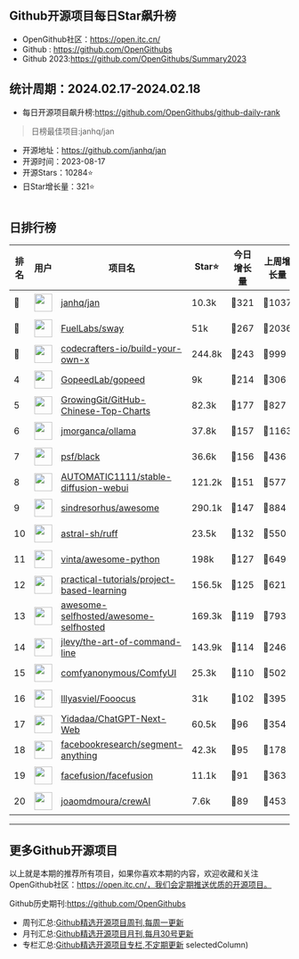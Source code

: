 ## Github开源项目每日Star飙升榜

- OpenGithub社区：https://open.itc.cn/
- Github : https://github.com/OpenGithubs
- Github 2023:https://github.com/OpenGithubs/Summary2023

## 统计周期：2024.02.17-2024.02.18

- 每日开源项目飙升榜:https://github.com/OpenGithubs/github-daily-rank



> 日榜最佳项目:janhq/jan  

- 开源地址：https://github.com/janhq/jan
- 开源时间：2023-08-17
- 开源Stars：10284⭐
- 日Star增长量：321⭐

![]()


## 日排行榜

| 排名        |  用户     |  项目名          | Star⭐          | 今日增长量     | 上周增长量      |  开源时间   |
|------------|------------|---------------|---------------- |--------------|----------------|------------|
| 🥇 | <img src="https://avatars.githubusercontent.com/u/102363196?v=4" alt="" size="32" height="32" width="32" data-view-component="true" class="avatar circle"> | [janhq/jan](https://github.com/janhq/jan)| 10.3k  | 🔺321| 🔺1037 | 2023-08-17 |
| 🥈 | <img src="https://avatars.githubusercontent.com/u/55993183?v=4" alt="" size="32" height="32" width="32" data-view-component="true" class="avatar circle"> | [FuelLabs/sway](https://github.com/FuelLabs/sway)| 51k  | 🔺267| 🔺2036 | 2021-01-20 |
| 🥉 | <img src="https://avatars.githubusercontent.com/u/58904235?v=4" alt="" size="32" height="32" width="32" data-view-component="true" class="avatar circle"> | [codecrafters-io/build-your-own-x](https://github.com/codecrafters-io/build-your-own-x)| 244.8k  | 🔺243| 🔺999 | 2018-05-09 |
| 4 | <img src="https://avatars.githubusercontent.com/u/125134399?v=4" alt="" size="32" height="32" width="32" data-view-component="true" class="avatar circle"> | [GopeedLab/gopeed](https://github.com/GopeedLab/gopeed)| 9k  | 🔺214| 🔺306 | 2019-04-21 |
| 5 | <img src="https://avatars.githubusercontent.com/u/21018904?u=bcc423f3536e0ea420dfe438d96b36a7ff2704d7&v=4" alt="" size="32" height="32" width="32" data-view-component="true" class="avatar circle"> | [GrowingGit/GitHub-Chinese-Top-Charts](https://github.com/GrowingGit/GitHub-Chinese-Top-Charts)| 82.3k  | 🔺177| 🔺827 | 2019-09-05 |
| 6 | <img src="https://avatars.githubusercontent.com/u/151674099?v=4" alt="" size="32" height="32" width="32" data-view-component="true" class="avatar circle"> | [jmorganca/ollama](https://github.com/jmorganca/ollama)| 37.8k  | 🔺157| 🔺1163 | 2023-06-27 |
| 7 | <img src="https://avatars.githubusercontent.com/u/50630501?v=4" alt="" size="32" height="32" width="32" data-view-component="true" class="avatar circle"> | [psf/black](https://github.com/psf/black)| 36.6k  | 🔺156| 🔺436 | 2018-03-15 |
| 8 | <img src="https://avatars.githubusercontent.com/u/20920490?u=8bdc7c9401f507e51b55e558baa8184d4ed30c7d&v=4" alt="" size="32" height="32" width="32" data-view-component="true" class="avatar circle"> | [AUTOMATIC1111/stable-diffusion-webui](https://github.com/AUTOMATIC1111/stable-diffusion-webui)| 121.2k  | 🔺151| 🔺577 | 2022-08-22 |
| 9 | <img src="https://avatars.githubusercontent.com/u/170270?u=34acd557a042ac478d273a4621570cadb6b0bd89&v=4" alt="" size="32" height="32" width="32" data-view-component="true" class="avatar circle"> | [sindresorhus/awesome](https://github.com/sindresorhus/awesome)| 290.1k  | 🔺147| 🔺884 | 2014-07-11 |
| 10 | <img src="https://avatars.githubusercontent.com/u/115962839?v=4" alt="" size="32" height="32" width="32" data-view-component="true" class="avatar circle"> | [astral-sh/ruff](https://github.com/astral-sh/ruff)| 23.5k  | 🔺132| 🔺550 | 2022-08-10 |
| 11 | <img src="https://avatars.githubusercontent.com/u/652070?u=95b472a9a11b64ee0f74512ad918d762d42c213c&v=4" alt="" size="32" height="32" width="32" data-view-component="true" class="avatar circle"> | [vinta/awesome-python](https://github.com/vinta/awesome-python)| 198k  | 🔺127| 🔺649 | 2014-06-28 |
| 12 | <img src="https://avatars.githubusercontent.com/u/89421154?v=4" alt="" size="32" height="32" width="32" data-view-component="true" class="avatar circle"> | [practical-tutorials/project-based-learning](https://github.com/practical-tutorials/project-based-learning)| 156.5k  | 🔺125| 🔺621 | 2017-04-12 |
| 13 | <img src="https://avatars.githubusercontent.com/u/24270415?v=4" alt="" size="32" height="32" width="32" data-view-component="true" class="avatar circle"> | [awesome-selfhosted/awesome-selfhosted](https://github.com/awesome-selfhosted/awesome-selfhosted)| 169.3k  | 🔺119| 🔺793 | 2015-06-01 |
| 14 | <img src="https://avatars.githubusercontent.com/u/2058167?u=e9ccf6bfbe5b5d8eac869c6d4081a9d6a39d4570&v=4" alt="" size="32" height="32" width="32" data-view-component="true" class="avatar circle"> | [jlevy/the-art-of-command-line](https://github.com/jlevy/the-art-of-command-line)| 143.9k  | 🔺114| 🔺246 | 2015-05-20 |
| 15 | <img src="https://avatars.githubusercontent.com/u/121283862?u=f3e53b07cfbae7136f1796d4f6453827a12c2307&v=4" alt="" size="32" height="32" width="32" data-view-component="true" class="avatar circle"> | [comfyanonymous/ComfyUI](https://github.com/comfyanonymous/ComfyUI)| 25.3k  | 🔺110| 🔺502 | 2023-01-17 |
| 16 | <img src="https://avatars.githubusercontent.com/u/19834515?u=4c7144779a6b13904fec478c4e98e676b91516ee&v=4" alt="" size="32" height="32" width="32" data-view-component="true" class="avatar circle"> | [lllyasviel/Fooocus](https://github.com/lllyasviel/Fooocus)| 31k  | 🔺102| 🔺395 | 2023-08-10 |
| 17 | <img src="https://avatars.githubusercontent.com/u/153288546?v=4" alt="" size="32" height="32" width="32" data-view-component="true" class="avatar circle"> | [Yidadaa/ChatGPT-Next-Web](https://github.com/Yidadaa/ChatGPT-Next-Web)| 60.5k  | 🔺96| 🔺354 | 2023-03-11 |
| 18 | <img src="https://avatars.githubusercontent.com/u/16943930?v=4" alt="" size="32" height="32" width="32" data-view-component="true" class="avatar circle"> | [facebookresearch/segment-anything](https://github.com/facebookresearch/segment-anything)| 42.3k  | 🔺95| 🔺178 | 2023-03-24 |
| 19 | <img src="https://avatars.githubusercontent.com/u/142538020?v=4" alt="" size="32" height="32" width="32" data-view-component="true" class="avatar circle"> | [facefusion/facefusion](https://github.com/facefusion/facefusion)| 11.1k  | 🔺91| 🔺363 | 2023-08-18 |
| 20 | <img src="https://avatars.githubusercontent.com/u/667063?u=c0ea6956bba58ee8baabb6568f0374263ed96f1d&v=4" alt="" size="32" height="32" width="32" data-view-component="true" class="avatar circle"> | [joaomdmoura/crewAI](https://github.com/joaomdmoura/crewAI)| 7.6k  | 🔺89| 🔺453 | 2023-10-27 |

---
## 更多Github开源项目

以上就是本期的推荐所有项目，如果你喜欢本期的内容，欢迎收藏和关注OpenGithub社区：https://open.itc.cn/，我们会定期推送优质的开源项目。

Github历史期刊:https://github.com/OpenGithubs
- 周刊汇总:[Github精选开源项目周刊,每周一更新](https://github.com/OpenGithubs/weekly)
- 月刊汇总:[Github精选开源项目月刊,每月30号更新](https://github.com/OpenGithubs/monthly)
- 专栏汇总:[Github精选开源项目专栏,不定期更新](https://github.com/OpenGithubs/selectedColumn)
selectedColumn)
